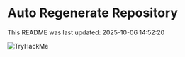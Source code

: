 # Auto Regenerate Repository

This README was last updated: 2025-10-06 14:52:20

 ![TryHackMe](https://tryhackme.com/badge/533634)